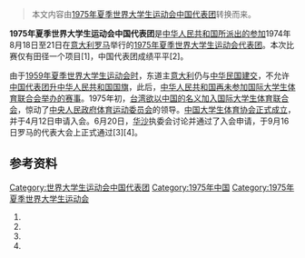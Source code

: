 > 本文内容由[1975年夏季世界大学生运动会中国代表团](https://zh.wikipedia.org/wiki/1975年夏季世界大学生运动会中国代表团)转换而来。


**1975年夏季世界大学生运动会中国代表团**是[中华人民共和国所派出的参加](https://zh.wikipedia.org/wiki/中华人民共和国 "wikilink")1974年8月18日至21日在[意大利](../Page/意大利.md "wikilink")[罗马](../Page/罗马.md "wikilink")举行的[1975年夏季世界大学生运动会代表团](https://zh.wikipedia.org/wiki/1975年夏季世界大学生运动会 "wikilink")。本次比赛仅有田径一个项目\[1\]，中国代表团成绩平平\[2\]。

由于[1959年夏季世界大学生运动会时](https://zh.wikipedia.org/wiki/1959年夏季世界大学生运动会 "wikilink")，东道主[意大利](../Page/意大利.md "wikilink")仍与[中华民国](https://zh.wikipedia.org/wiki/中华民国 "wikilink")[建交](https://zh.wikipedia.org/wiki/中华民国与意大利关系 "wikilink")，不允许[中国代表团升](../Page/1959年夏季世界大学生运动会中国代表团.md "wikilink")[中华人民共和国国旗](https://zh.wikipedia.org/wiki/中华人民共和国国旗 "wikilink")，此后，[中华人民共和国再未参加](https://zh.wikipedia.org/wiki/中华人民共和国 "wikilink")[国际大学生体育联合会举办的赛事](https://zh.wikipedia.org/wiki/国际大学生体育联合会 "wikilink")。1975年初，[台湾欲以](https://zh.wikipedia.org/wiki/台湾 "wikilink")[中国的名义加入](https://zh.wikipedia.org/wiki/中国 "wikilink")[国际大学生体育联合会](https://zh.wikipedia.org/wiki/国际大学生体育联合会 "wikilink")，惊动了[中央人民政府体育运动委员会](../Page/中央人民政府体育运动委员会.md "wikilink")的领导。[中国大学生体育协会正式成立](https://zh.wikipedia.org/wiki/中国大学生体育协会 "wikilink")，并于4月12日申请入会。6月20日，[华沙](../Page/华沙.md "wikilink")执委会讨论并通过了入会申请，于9月16日罗马的代表大会上正式通过\[3\]\[4\]。

## 参考资料

[Category:世界大学生运动会中国代表团](https://zh.wikipedia.org/wiki/Category:世界大学生运动会中国代表团 "wikilink") [Category:1975年中国](https://zh.wikipedia.org/wiki/Category:1975年中国 "wikilink") [Category:1975年夏季世界大学生运动会](https://zh.wikipedia.org/wiki/Category:1975年夏季世界大学生运动会 "wikilink")

1.
2.
3.
4.